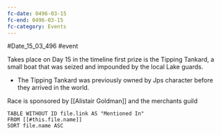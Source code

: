 ```yaml
---
fc-date: 0496-03-15
fc-end: 0496-03-15
fc-category: Events
---
```

#Date_15_03_496 #event 


Takes place on Day 15 in the timeline 
first prize is the Tipping Tankard, a small boat that was seized and impounded by the local Lake guards. 
- The Tipping Tankard was previously owned by Jps character before they arrived in the world.

Race is sponsored by [[Alistair Goldman]] and the merchants guild 


```dataview
TABLE WITHOUT ID file.link AS "Mentioned In"
FROM [[#this.file.name]]
SORT file.name ASC
```

